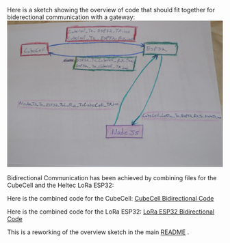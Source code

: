 Here is a sketch showing the overview of code that should fit together for biderectional communication with a gateway:
![Edge Device Overview](DSC_0103s.JPG)

Bidirectional Communication has been achieved by combining files for the CubeCell and the Heltec LoRa ESP32:

Here is the combined code for the CubeCell:
[CubeCell Bidirectional Code](/CubeCell_ToDo/cubecell_morse/src/main.cpp)

Here is the combined code for the LoRa ESP32:
[LoRa ESP32 Bidirectional Code](/ESP32_ToDo/Heltec_LoRa_ESP32_morse/src/main.cpp)

This is a reworking of the overview sketch in the main [README](../..//README.md) .
